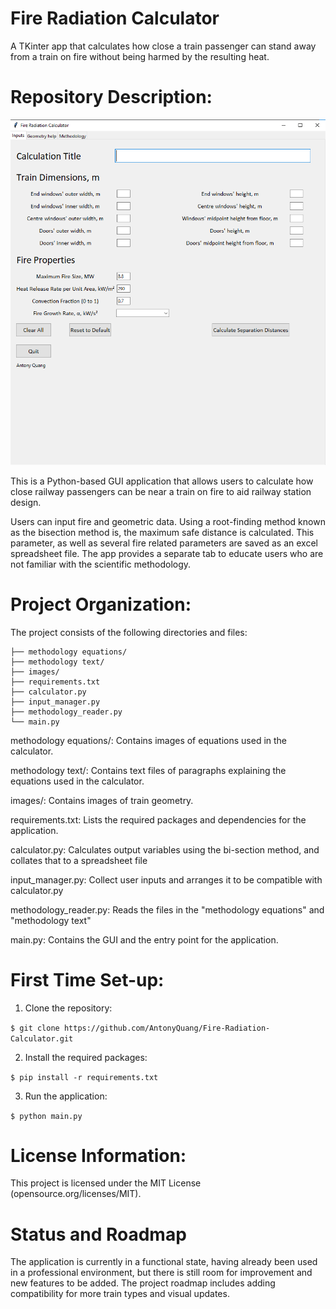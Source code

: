 # Fire Radiation Calculator

A TKinter app that calculates how close a train passenger can stand away from a train on fire without being harmed by the resulting heat.

# Repository Description:

![Fire Radiation Calculator](/images/calculator.png)

This is a Python-based GUI application that allows users to calculate how close railway passengers can be near a train on fire to aid railway station design.

Users can input fire and geometric data. Using a root-finding method known as the bisection method is, the maximum safe distance is calculated. This parameter, as well as several fire related parameters are saved as an excel spreadsheet file. The app provides a separate tab to educate users who are not familiar with the scientific methodology.

# Project Organization:

The project consists of the following directories and files:

```
├── methodology equations/
├── methodology text/
├── images/
├── requirements.txt
├── calculator.py
├── input_manager.py
├── methodology_reader.py
└── main.py
```


methodology equations/: Contains images of equations used in the calculator.

methodology text/: Contains text files of paragraphs explaining the equations used in the calculator.

images/: Contains images of train geometry.

requirements.txt: Lists the required packages and dependencies for the application.

calculator.py: Calculates output variables using the bi-section method, and collates that to a spreadsheet file

input_manager.py: Collect user inputs and arranges it to be compatible with calculator.py

methodology_reader.py: Reads the files in the "methodology equations" and "methodology text" 

main.py: Contains the GUI and the entry point for the application.

# First Time Set-up:

1. Clone the repository:

```$ git clone https://github.com/AntonyQuang/Fire-Radiation-Calculator.git```


2. Install the required packages:

```$ pip install -r requirements.txt```

3. Run the application:

``` $ python main.py ```

# License Information:

This project is licensed under the MIT License (opensource.org/licenses/MIT).

# Status and Roadmap

The application is currently in a functional state, having already been used in a professional environment, but there is still room for improvement and new features to be added.
The project roadmap includes adding compatibility for more train types and visual updates.
